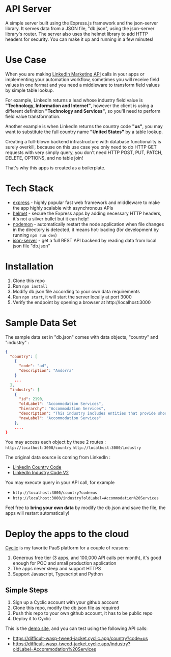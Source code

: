 # API Server

A simple server built using the Express.js framework and the json-server library. It serves data from a JSON file, "db.json", using the json-server library's router. The server also uses the helmet library to add HTTP headers for security. You can make it up and running in a few minutes!

# Use Case

When you are making [LinkedIn Marketing API](https://learn.microsoft.com/en-us/linkedin/marketing/?view=li-lms-2023-01) calls in your apps or implementing your automation workflow, sometimes you will receive field values in one format and you need a middleware to transform field values by simple table lookup.

For example, LinkedIn returns a lead whose industry field value is **"Technology, Information and Internet"**, however the client is using a different definition **"Technology and Services"**, so you'll need to perform field value transformation.

Another example is when LinkedIn returns the country code **"us"**, you may want to substitute the full country name **"United States"** by a table lookup.

Creating a full-blown backend infrastructure with database functionality is surely overkill, because on this use case you only need to do HTTP GET requests with very simply query, you don't need HTTP POST, PUT, PATCH, DELETE, OPTIONS, and no table join!

That's why this apps is created as a boilerplate.

# Tech Stack

- [express](https://www.npmjs.com/package/express) - highly popular fast web framework and middleware to make the app highly scalable with asynchronous APIs
- [helmet](https://www.npmjs.com/package/helmet) - secure the Express apps by adding necessary HTTP headers, it's not a silver bullet but it can help!
- [nodemon](https://www.npmjs.com/package/nodemon) - automatically restart the node application when file changes in the directory is detected, it means hot-loading (for development by running `npm run dev`)
- [json-server](https://www.npmjs.com/package/json-server) - get a full REST API backend by reading data from local json file "db.json"

# Installation

1. Clone this repo
2. Run `npm install`
3. Modify db.json file according to your own data requirements
4. Run `npm start`, it will start the server locally at port 3000
5. Verify the endpoint by opening a browser at http://localhost:3000

# Sample Data Set

The sample data set in "db.json" comes with data objects, "country" and "industry" :

```json
{
  "country": [
    {
      "code": "ad",
      "description": "Andorra"
    }
    ...
  ],
  "industry": [
    {
      "id": 2190,
      "oldLabel": "Accommodation Services",
      "hierarchy": "Accommodation Services",
      "description": "This industry includes entities that provide short-term lodging in facilities, such as hotels, motels, and bed-and-breakfast inns. In addition to lodging, they may provide a range of other services to their guests.",
      "newLabel": "Accommodation Services"
    },
    ....
}
```

You may access each object by these 2 routes :
`http://localhost:3000/country`
`http://localhost:3000/industry`

The original data source is coming from LinkedIn :

- [LinkedIn Country Code](https://learn.microsoft.com/en-us/linkedin/shared/references/reference-tables/country-codes)
- [LinkedIn Industry Code V2](https://learn.microsoft.com/en-us/linkedin/shared/references/reference-tables/industry-codes-v2)

You may execute query in your API call, for example

- `http://localhost:3000/country?code=us`
- `http://localhost:3000/industry?oldLabel=Accommodation%20Services`

Feel free to **bring your own data** by modify the db.json and save the file, the apps will restart automatically!

# Deploy the apps to the cloud

[Cyclic](https://www.cyclic.sh/) is my favorite PaaS platform for a couple of reasons:

1. Generous free tier (3 apps, and 100,000 API calls per month), it's good enough for POC and small production application
2. The apps never sleep and support HTTPS
3. Support Javascript, Typescript and Python

## Simple Steps

1. Sign up a Cyclic account with your github account
2. Clone this repo, modify the db.json file as required
3. Push this repo to your own github account, it has to be public repo
4. Deploy it to Cyclic

This is the [demo site](https://difficult-wasp-tweed-jacket.cyclic.app), and you can test using the following API calls:

- https://difficult-wasp-tweed-jacket.cyclic.app/country?code=us
- https://difficult-wasp-tweed-jacket.cyclic.app/industry?oldLabel=Accommodation%20Services
